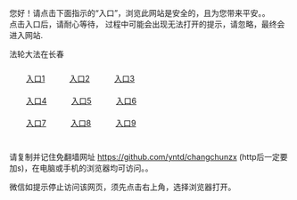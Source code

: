 您好！请点击下面指示的“入口”，浏览此网站是安全的，且为您带来平安。。 <br/>
点击入口后，请耐心等待， 过程中可能会出现无法打开的提示，请忽略，最终会进入网站. </br>

法轮大法在长春<br/>
<div style="padding:10px"><a style="margin:20px" target="_blank" href="https://d300bk1eun9vnu.cloudfront.net/2Qpsp?yqgkkpv" id="ccLink1" rel="nofollow">入口1</a> <a target="_blank" style="margin:20px" href="https://d1b48u9gvdpfhe.cloudfront.net/2Qpsp?xygvynxk" id="ccLink2" rel="nofollow">入口2</a> <a style="margin:20px" target="_blank" href="https://d1qxtunj1ugt9b.cloudfront.net/2Qpsp?hslsuczs" id="ccLink3" rel="nofollow">入口3</a></div>

<div style="padding:10px" ><a style="margin:20px" target="_blank" href="https://d300bk1eun9vnu.cloudfront.net/2Qpsp?yqgkkpv" id="ccLink4" rel="nofollow">入口4</a> <a style="margin:20px" href="https://d1b48u9gvdpfhe.cloudfront.net/2Qpsp?xygvynxk" target="_blank" id="ccLink5" rel="nofollow">入口5</a> <a style="margin:20px" href="https://d1qxtunj1ugt9b.cloudfront.net/2Qpsp?hslsuczs" target="_blank" id="ccLink6" rel="nofollow">入口6</a></div>

<div style="padding:10px"><a style="margin:20px" target="_blank" href="https://d300bk1eun9vnu.cloudfront.net/2Qpsp?yqgkkpv" id="ccLink7" rel="nofollow">入口7</a> <a style="margin:20px" href="https://d1b48u9gvdpfhe.cloudfront.net/2Qpsp?xygvynxk" target="_blank" id="ccLink8" rel="nofollow">入口8</a> <a style="margin:20px" target="_blank" href="https://d1qxtunj1ugt9b.cloudfront.net/2Qpsp?hslsuczs" id="ccLink9" rel="nofollow">入口9</a></div>

<br/>



请复制并记住免翻墙网址 https://github.com/yntd/changchunzx (http后一定要加s)，在电脑或手机的浏览器均可访问。。<br/>

微信如提示停止访问该网页，须先点击右上角，选择浏览器打开。
